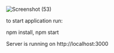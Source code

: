 ![Screenshot (53)](https://github.com/user-attachments/assets/24dd9bb2-9e2e-410e-bf79-fc36899aad9a)




to start application run:

npm install,
npm start

Server is running on http://localhost:3000
